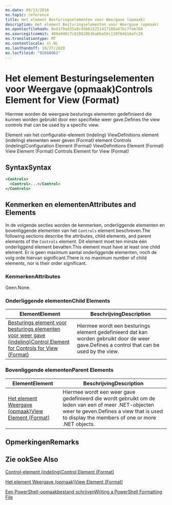 ```yaml
---
ms.date: 09/13/2016
ms.topic: reference
title: Het element Besturingselementen voor Weergave (opmaak)
description: Het element Besturingselementen voor Weergave (opmaak)
ms.openlocfilehash: 0e41f9ad35a0c45b615251417198a47bc7feb760
ms.sourcegitcommit: 488a940c7c828820b36a6ba56c119f64614afc29
ms.translationtype: MT
ms.contentlocale: nl-NL
ms.lasthandoff: 10/27/2020
ms.locfileid: "92668062"
---
```

# <a name="controls-element-for-view-format"></a><span data-ttu-id="98dc2-103">Het element Besturingselementen voor Weergave (opmaak)</span><span class="sxs-lookup"><span data-stu-id="98dc2-103">Controls Element for View (Format)</span></span>

<span data-ttu-id="98dc2-104">Hiermee worden de weergave besturings elementen gedefinieerd die kunnen worden gebruikt door een specifieke weer gave.</span><span class="sxs-lookup"><span data-stu-id="98dc2-104">Defines the view controls that can be used by a specific view.</span></span>

<span data-ttu-id="98dc2-105">Element van het configuratie-element (indeling) ViewDefinitions element (indeling) elementen weer geven (Format) element Controls (indeling)</span><span class="sxs-lookup"><span data-stu-id="98dc2-105">Configuration Element (Format) ViewDefinitions Element (Format) View Element (Format) Controls Element for View (Format)</span></span>

## <a name="syntax"></a><span data-ttu-id="98dc2-106">Syntax</span><span class="sxs-lookup"><span data-stu-id="98dc2-106">Syntax</span></span>

```xml
<Controls>
  <Control>...</Control>
</Controls>
```

## <a name="attributes-and-elements"></a><span data-ttu-id="98dc2-107">Kenmerken en elementen</span><span class="sxs-lookup"><span data-stu-id="98dc2-107">Attributes and Elements</span></span>

<span data-ttu-id="98dc2-108">In de volgende secties worden de kenmerken, onderliggende elementen en bovenliggende elementen van het `Controls` element beschreven.</span><span class="sxs-lookup"><span data-stu-id="98dc2-108">The following sections describe the attributes, child elements, and parent elements of the `Controls` element.</span></span> <span data-ttu-id="98dc2-109">Dit element moet ten minste één onderliggend element bevatten.</span><span class="sxs-lookup"><span data-stu-id="98dc2-109">This element must have at least one child element.</span></span> <span data-ttu-id="98dc2-110">Er is geen maximum aantal onderliggende elementen, noch de volg orde hiervan significant.</span><span class="sxs-lookup"><span data-stu-id="98dc2-110">There is no maximum number of child elements, nor is their order significant.</span></span>

### <a name="attributes"></a><span data-ttu-id="98dc2-111">Kenmerken</span><span class="sxs-lookup"><span data-stu-id="98dc2-111">Attributes</span></span>

<span data-ttu-id="98dc2-112">Geen.</span><span class="sxs-lookup"><span data-stu-id="98dc2-112">None.</span></span>

### <a name="child-elements"></a><span data-ttu-id="98dc2-113">Onderliggende elementen</span><span class="sxs-lookup"><span data-stu-id="98dc2-113">Child Elements</span></span>

|<span data-ttu-id="98dc2-114">Element</span><span class="sxs-lookup"><span data-stu-id="98dc2-114">Element</span></span>|<span data-ttu-id="98dc2-115">Beschrijving</span><span class="sxs-lookup"><span data-stu-id="98dc2-115">Description</span></span>|
|-------------|-----------------|
|[<span data-ttu-id="98dc2-116">Besturings element voor besturings elementen voor weer gave (indeling)</span><span class="sxs-lookup"><span data-stu-id="98dc2-116">Control Element for Controls for View (Format)</span></span>](./control-element-for-controls-for-view-format.md)|<span data-ttu-id="98dc2-117">Hiermee wordt een besturings element gedefinieerd dat kan worden gebruikt door de weer gave.</span><span class="sxs-lookup"><span data-stu-id="98dc2-117">Defines a control that can be used by the view.</span></span>|

### <a name="parent-elements"></a><span data-ttu-id="98dc2-118">Bovenliggende elementen</span><span class="sxs-lookup"><span data-stu-id="98dc2-118">Parent Elements</span></span>

|<span data-ttu-id="98dc2-119">Element</span><span class="sxs-lookup"><span data-stu-id="98dc2-119">Element</span></span>|<span data-ttu-id="98dc2-120">Beschrijving</span><span class="sxs-lookup"><span data-stu-id="98dc2-120">Description</span></span>|
|-------------|-----------------|
|[<span data-ttu-id="98dc2-121">Het element Weergave (opmaak)</span><span class="sxs-lookup"><span data-stu-id="98dc2-121">View Element (Format)</span></span>](./view-element-format.md)|<span data-ttu-id="98dc2-122">Hiermee wordt een weer gave gedefinieerd die wordt gebruikt om de leden van een of meer .NET-objecten weer te geven.</span><span class="sxs-lookup"><span data-stu-id="98dc2-122">Defines a view that is used to display the members of one or more .NET objects.</span></span>|

## <a name="remarks"></a><span data-ttu-id="98dc2-123">Opmerkingen</span><span class="sxs-lookup"><span data-stu-id="98dc2-123">Remarks</span></span>

## <a name="see-also"></a><span data-ttu-id="98dc2-124">Zie ook</span><span class="sxs-lookup"><span data-stu-id="98dc2-124">See Also</span></span>

[<span data-ttu-id="98dc2-125">Control-element (indeling)</span><span class="sxs-lookup"><span data-stu-id="98dc2-125">Control Element (Format)</span></span>](./control-element-for-controls-for-view-format.md)

[<span data-ttu-id="98dc2-126">Het element Weergave (opmaak)</span><span class="sxs-lookup"><span data-stu-id="98dc2-126">View Element (Format)</span></span>](./view-element-format.md)

[<span data-ttu-id="98dc2-127">Een PowerShell-opmaakbestand schrijven</span><span class="sxs-lookup"><span data-stu-id="98dc2-127">Writing a PowerShell Formatting File</span></span>](./writing-a-powershell-formatting-file.md)
